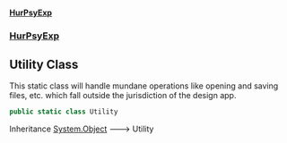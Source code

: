 #### [HurPsyExp](index.md 'index')
### [HurPsyExp](HurPsyExp.md 'HurPsyExp')

## Utility Class

This static class will handle mundane operations like opening and saving files, etc. which fall outside the jurisdiction of the design app.

```csharp
public static class Utility
```

Inheritance [System.Object](https://docs.microsoft.com/en-us/dotnet/api/System.Object 'System.Object') &#129106; Utility